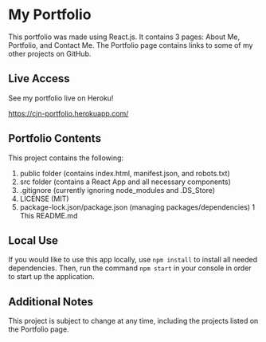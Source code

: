 # My Portfolio
This portfolio was made using React.js. It contains 3 pages: About Me, Portfolio, and Contact Me. The Portfolio page contains links to some of my other projects on GitHub.

## Live Access
See my portfolio live on Heroku!

https://cjn-portfolio.herokuapp.com/

## Portfolio Contents
This project contains the following:
 1. public folder (contains index.html, manifest.json, and robots.txt)
 1. src folder (contains a React App and all necessary components)
 1. .gitignore (currently ignoring node_modules and .DS_Store)
 1. LICENSE (MIT)
 1. package-lock.json/package.json (managing packages/dependencies)
 1 This README.md

## Local Use
If you would like to use this app locally, use `npm install` to install all needed dependencies. Then, run the command `npm start` in your console in order to start up the application.

## Additional Notes
This project is subject to change at any time, including the projects listed on the Portfolio page.
